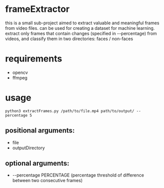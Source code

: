 # frameExtractor
this is a small sub-project aimed to extract valuable and meaningful frames from video files.
can be used for creating a dataset for machine learning. </br>
extract only frames that contain changes (specified in --percentage) from videos, and classify them in two directories: faces / non-faces

# requirements
* opencv
* ffmpeg

# usage
`python3 extractFrames.py /path/to/file.mp4 path/to/output/ --percentage 5`

## positional arguments:
 * file
 * outputDirectory

## optional arguments:
 * --percentage PERCENTAGE (percentage threshold of difference between two
                           consecutive frames)
